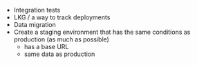- Integration tests
- LKG / a way to track deployments
- Data migration
- Create a staging environment that has the same conditions as production (as much as possible)
  - has a base URL
  - same data as production
